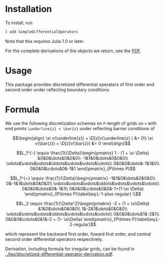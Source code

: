 Installation
==============

To install, run
```julia
] add SimpleDifferentialOperators
```

Note that this requires Julia 1.0 or later.

For the complete derivations of the objects we return, see the [PDF](../tex/derivation.pdf).

Usage
==========

This package provides discretized differential operators of first order and second order under reflecting boundary conditions.

Formula
==========
We use the following discretization schemes on ``P``-length of grids on ``v`` with end points ``\underline{z} < \bar{z}`` under reflecting barrier conditions of

```math
\begin{align}
\xi v(\underline{z}) + \D[z]v(\underline{z} ) &= 0\\
\xi v(\bar{z}) + \D[z]v(\bar{z}) &= 0
\end{align}
```

```math
L_1^{-} \equiv \frac{1}{\Delta}\begin{pmatrix}
1 - (1 + \xi \Delta) &0&0&\dots&0&0&0\\
-1&1&0&\dots&0&0&0\\
\vdots&\vdots&\vdots&\ddots&\vdots&\vdots&\vdots\\
0&0&0&\dots&-1&1&0\\
0&0&0&\cdots&0&-1&1
\end{pmatrix}_{P\times P}
```

```math
L_1^{+} \equiv \frac{1}{\Delta}\begin{pmatrix}
-1&1&0&\dots&0&0&0\\
0&-1&1&\dots&0&0&0\\
\vdots&\vdots&\vdots&\ddots&\vdots&\vdots&\vdots\\
0&0&0&\dots&0&-1&1\\
0&0&0&\cdots&0&0&-1+(1-\xi \Delta)
\end{pmatrix}_{P\times P}\label{eq:L-1-plus-regular} \\
```

```math
L_2 \equiv \frac{1}{\Delta^2}\begin{pmatrix}
-2 + (1 + \xi\Delta) &1&0&\dots&0&0&0\\
1&-2&1&\dots&0&0&0\\
\vdots&\vdots&\vdots&\ddots&\vdots&\vdots&\vdots\\
0&0&0&\dots&1&-2&1\\
0&0&0&\cdots&0&1&-2 + (1- \xi\Delta)
\end{pmatrix}_{P\times P}\label{eq:L-2-regular}
```

which represent the backward first order, foward first order, and central second order differential operators respectively.

Derivation, including formula for irregular grids, can be found in [../tex/discretized-differential-operator-derivation.pdf](../tex/discretized-differential-operator-derivation.pdf).